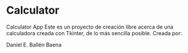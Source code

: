 # Calculator
Calculator App
Este es un proyecto de creación libre acerca de una calculadora creada con Tkinter, de lo más sencilla posible. 
Creada por:

Daniel E. Ballén Baena

[](Calculator/Calculadora%201.png)
[](Calculator/Calculadora%202.png)
